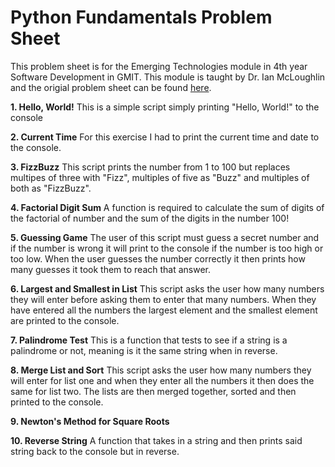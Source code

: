 # Python Fundamentals Problem Sheet

This problem sheet is for the Emerging Technologies module in 4th year Software Development in GMIT. This module is taught by Dr. Ian McLoughlin and the origial problem sheet can be found [here](https://emerging-technologies.github.io/problems/python-fundamentals.html).

**1. Hello, World!**
This is a simple script simply printing "Hello, World!" to the console

**2. Current Time**
For this exercise I had to print the current time and date to the console.

**3. FizzBuzz**
This script prints the number from 1 to 100 but replaces multipes of three with "Fizz", multiples of five as "Buzz" and multiples of both as "FizzBuzz".

**4. Factorial Digit Sum**
A function is required to calculate the sum of digits of the factorial of number and the sum of the digits in the number 100!

**5. Guessing Game**
The user of this script must guess a secret number and if the number is wrong it will print to the console if the number is too high or too low. When the user guesses the number correctly it then prints how many guesses it took them to reach that answer.

**6. Largest and Smallest in List**
This script asks the user how many numbers they will enter before asking them to enter that many numbers. When they have entered all the numbers the largest element and the smallest element are printed to the console.

**7. Palindrome Test**
This is a function that tests to see if a string is a palindrome or not, meaning is it the same string when in reverse.

**8. Merge List and Sort**
This script asks the user how many numbers they will enter for list one and when they enter all the numbers it then does the same for list two. The lists are then merged together, sorted and then printed to the console.

**9. Newton's Method for Square Roots**

**10. Reverse String**
A function that takes in a string and then prints said string back to the console but in reverse.